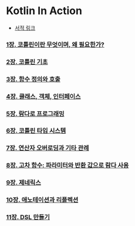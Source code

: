 # Kotlin In Action
- [서적 링크](http://www.kyobobook.co.kr/product/detailViewKor.laf?ejkGb=KOR&mallGb=KOR&barcode=9791161750712&orderClick=LAG&Kc=)

### [1장. 코틀린이란 무엇이며, 왜 필요한가?](./mds/ch1.md)
### [2장. 코틀린 기초](./mds/ch2.md)
### [3장. 함수 정의와 호출](./mds/ch3.md)
### [4장. 클래스, 객체, 인터페이스](./mds/ch4.md)
### [5장. 람다로 프로그래밍](./mds/ch5.md)
### [6장. 코틀린 타입 시스템](./mds/ch6.md)
### [7장. 연산자 오버로딩과 기타 관례](./mds/ch7.md)
### [8장. 고차 함수: 파라미터와 반환 값으로 람다 사용](./mds/ch8.md)
### [9장. 제네릭스](./mds/ch9.md)
### [10장. 애노테이션과 리플렉션](./mds/ch10.md)
### [11장. DSL 만들기](./mds/ch11.md)
